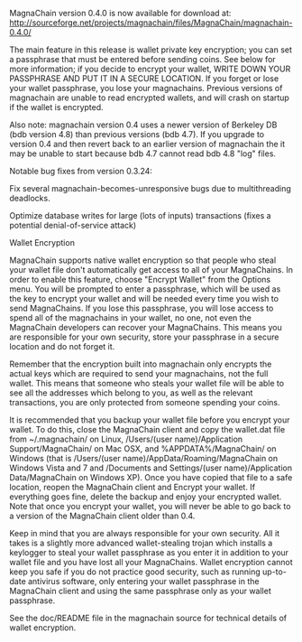 MagnaChain version 0.4.0 is now available for download at:
http://sourceforge.net/projects/magnachain/files/MagnaChain/magnachain-0.4.0/

The main feature in this release is wallet private key encryption;
you can set a passphrase that must be entered before sending coins.
See below for more information; if you decide to encrypt your wallet,
WRITE DOWN YOUR PASSPHRASE AND PUT IT IN A SECURE LOCATION. If you
forget or lose your wallet passphrase, you lose your magnachains.
Previous versions of magnachain are unable to read encrypted wallets,
and will crash on startup if the wallet is encrypted.

Also note: magnachain version 0.4 uses a newer version of Berkeley DB
(bdb version 4.8) than previous versions (bdb 4.7). If you upgrade
to version 0.4 and then revert back to an earlier version of magnachain
the it may be unable to start because bdb 4.7 cannot read bdb 4.8
"log" files.


Notable bug fixes from version 0.3.24:

Fix several magnachain-becomes-unresponsive bugs due to multithreading
deadlocks.

Optimize database writes for large (lots of inputs) transactions
(fixes a potential denial-of-service attack)


Wallet Encryption

MagnaChain supports native wallet encryption so that people who steal your
wallet file don't automatically get access to all of your MagnaChains.
In order to enable this feature, choose "Encrypt Wallet" from the
Options menu.  You will be prompted to enter a passphrase, which
will be used as the key to encrypt your wallet and will be needed
every time you wish to send MagnaChains.  If you lose this passphrase,
you will lose access to spend all of the magnachains in your wallet,
no one, not even the MagnaChain developers can recover your MagnaChains.
This means you are responsible for your own security, store your
passphrase in a secure location and do not forget it.

Remember that the encryption built into magnachain only encrypts the
actual keys which are required to send your magnachains, not the full
wallet.  This means that someone who steals your wallet file will
be able to see all the addresses which belong to you, as well as the
relevant transactions, you are only protected from someone spending
your coins.

It is recommended that you backup your wallet file before you
encrypt your wallet.  To do this, close the MagnaChain client and
copy the wallet.dat file from ~/.magnachain/ on Linux, /Users/(user
name)/Application Support/MagnaChain/ on Mac OSX, and %APPDATA%/MagnaChain/
on Windows (that is /Users/(user name)/AppData/Roaming/MagnaChain on
Windows Vista and 7 and /Documents and Settings/(user name)/Application
Data/MagnaChain on Windows XP).  Once you have copied that file to a
safe location, reopen the MagnaChain client and Encrypt your wallet.
If everything goes fine, delete the backup and enjoy your encrypted
wallet.  Note that once you encrypt your wallet, you will never be
able to go back to a version of the MagnaChain client older than 0.4.

Keep in mind that you are always responsible for your own security.
All it takes is a slightly more advanced wallet-stealing trojan which
installs a keylogger to steal your wallet passphrase as you enter it
in addition to your wallet file and you have lost all your MagnaChains.
Wallet encryption cannot keep you safe if you do not practice
good security, such as running up-to-date antivirus software, only
entering your wallet passphrase in the MagnaChain client and using the
same passphrase only as your wallet passphrase.

See the doc/README file in the magnachain source for technical details
of wallet encryption.
